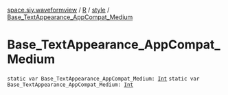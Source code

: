 [space.siy.waveformview](../../index.md) / [R](../index.md) / [style](index.md) / [Base_TextAppearance_AppCompat_Medium](./-base_-text-appearance_-app-compat_-medium.md)

# Base_TextAppearance_AppCompat_Medium

`static var Base_TextAppearance_AppCompat_Medium: `[`Int`](https://kotlinlang.org/api/latest/jvm/stdlib/kotlin/-int/index.html)
`static var Base_TextAppearance_AppCompat_Medium: `[`Int`](https://kotlinlang.org/api/latest/jvm/stdlib/kotlin/-int/index.html)